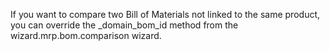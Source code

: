 If you want to compare two Bill of Materials not linked to the same
product, you can override the \_domain_bom_id method from the
wizard.mrp.bom.comparison wizard.
